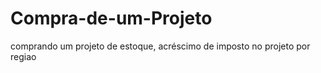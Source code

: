 # Compra-de-um-Projeto
comprando um projeto de estoque, acréscimo de imposto no projeto por regiao 
